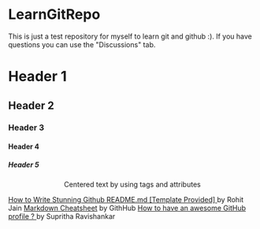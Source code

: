 # LearnGitRepo
This is just a test repository for myself to learn git and github :). If you have questions you can use the "Discussions" tab.

# Header 1
## Header 2
### Header 3
#### Header 4
##### Header 5
<p align="center">Centered text by using tags and attributes</p>

[How to Write Stunning Github README.md [Template Provided] ](https://dev.to/rohit19060/how-to-write-stunning-github-readme-md-template-provided-5b09) by Rohit Jain
[Markdown Cheatsheet](https://github.com/adam-p/markdown-here/wiki/Markdown-Cheatsheet) by GithHub
[How to have an awesome GitHub profile ? ](https://dev.to/supritha/how-to-have-an-awesome-github-profile-1969) by Supritha Ravishankar
